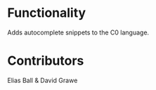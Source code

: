 # Functionality
Adds autocomplete snippets to the C0 language.
# Contributors
Elias Ball & David Grawe